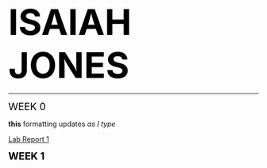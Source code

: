 <span style="color:black;font-weight:700;font-size:72px">
    ISAIAH JONES
</span>

---

<span style="color:black;font-weight:0.5;font-size:20px">
    WEEK 0
</span>

**this** formatting updates _as I type_

[Lab Report 1](https://ijjones.github.io/cse15l-lab-reports/lab-report-1-week-0.html)


<span style="color:black;font-weight:700;font-size:20px">
    WEEK 1
</span>
